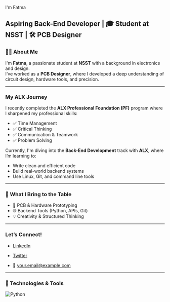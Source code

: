 I'm Fatma 
 
   Aspiring Back-End Developer | 🎓 Student at NSST | 🛠️ PCB Designer 
---
### 👩‍🎓 About Me
I'm **Fatma**, a passionate student at **NSST** with a background in electronics and design.  
I’ve worked as a **PCB Designer**, where I developed a deep understanding of circuit design, hardware tools, and precision.  

---

###  My ALX Journey
I recently completed the **ALX Professional Foundation (PF)** program where I sharpened my professional skills:
- ✅ Time Management
- ✅ Critical Thinking
- ✅ Communication & Teamwork
- ✅ Problem Solving

Currently, I'm diving into the **Back-End Development** track with **ALX**, where I’m learning to:
- Write clean and efficient code
- Build real-world backend systems
- Use Linux, Git, and command line tools

---

### 🧠 What I Bring to the Table
- 🔧 PCB & Hardware Prototyping   
- 🌐 Backend Tools (Python, APIs, Git)  
- 💡 Creativity & Structured Thinking  
---
###  Let’s Connect!
- [LinkedIn](https://github.com/user-attachments/assets/009eacd6-b727-4cf8-8185-d4582a2a2672)

- [Twitter](https://twitter.com/your-handle)
- 📧 your.email@example.com

---

### 🔧 Technologies & Tools
![Python](https://img.shields.io/badge/-Python-3776AB?st)
